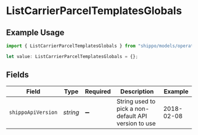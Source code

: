 # ListCarrierParcelTemplatesGlobals

## Example Usage

```typescript
import { ListCarrierParcelTemplatesGlobals } from "shippo/models/operations";

let value: ListCarrierParcelTemplatesGlobals = {};
```

## Fields

| Field                                                | Type                                                 | Required                                             | Description                                          | Example                                              |
| ---------------------------------------------------- | ---------------------------------------------------- | ---------------------------------------------------- | ---------------------------------------------------- | ---------------------------------------------------- |
| `shippoApiVersion`                                   | *string*                                             | :heavy_minus_sign:                                   | String used to pick a non-default API version to use | 2018-02-08                                           |